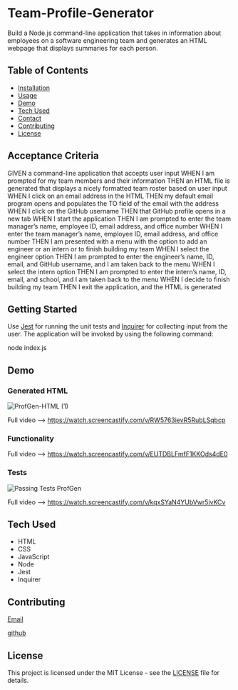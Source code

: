 # Team-Profile-Generator

Build a Node.js command-line application that takes in information about employees on a software engineering team and generates an HTML webpage that displays summaries for each person.

## Table of Contents

- [Installation](#getting-started)
- [Usage](#functionality)
- [Demo](#demo)
- [Tech Used](#tech-used)
- [Contact](#contributing)
- [Contributing](#contributing)
- [License](#license)

## Acceptance Criteria

GIVEN a command-line application that accepts user input
WHEN I am prompted for my team members and their information
THEN an HTML file is generated that displays a nicely formatted team roster based on user input
WHEN I click on an email address in the HTML
THEN my default email program opens and populates the TO field of the email with the address
WHEN I click on the GitHub username
THEN that GitHub profile opens in a new tab
WHEN I start the application
THEN I am prompted to enter the team manager’s name, employee ID, email address, and office number
WHEN I enter the team manager’s name, employee ID, email address, and office number
THEN I am presented with a menu with the option to add an engineer or an intern or to finish building my team
WHEN I select the engineer option
THEN I am prompted to enter the engineer’s name, ID, email, and GitHub username, and I am taken back to the menu
WHEN I select the intern option
THEN I am prompted to enter the intern’s name, ID, email, and school, and I am taken back to the menu
WHEN I decide to finish building my team
THEN I exit the application, and the HTML is generated


## Getting Started
Use [Jest](https://www.npmjs.com/package/jest) for running the unit tests and [Inquirer](https://www.npmjs.com/package/inquirer) for collecting input from the user. The application will be invoked by using the following command:

node index.js

## Demo
### Generated HTML
![ProfGen-HTML (1)](https://user-images.githubusercontent.com/87335354/138543085-6875b83e-33aa-4ad3-a03c-336d5bf47830.gif)

Full video --> https://watch.screencastify.com/v/RW5763ievR5RubLSqbcp

### Functionality
Full video --> https://watch.screencastify.com/v/EUTDBLFmfF1KKOds4dE0

### Tests
![Passing Tests ProfGen](https://user-images.githubusercontent.com/87335354/138543306-689da2e2-4b6e-4f17-8578-d378f0be41ba.gif)

Full video --> https://watch.screencastify.com/v/kqxSYaN4YUbVwr5ivKCv

## Tech Used
- HTML
- CSS
- JavaScript
- Node
- Jest
- Inquirer

## Contributing
[Email](pamelac021@gmail.com)

[github](github.com/pamelac21)

## License

This project is licensed under the MIT License - see the [LICENSE](LICENSE) file for details.


